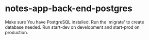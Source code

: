 # notes-app-back-end-postgres
Make sure You have PostgreSQL installed.
Run the 'migrate' to create database needed.
Run start-dev on development and start-prod on production.
